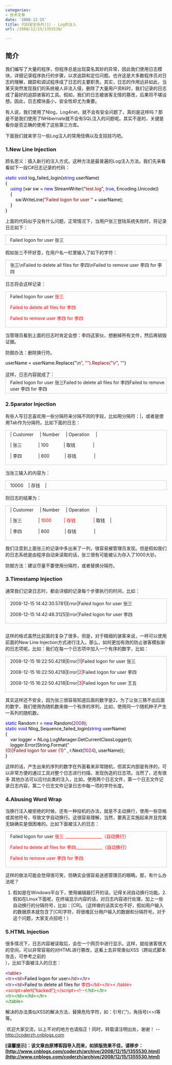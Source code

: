 ```yaml
---
categories:
- 技术文章
date: '2008-12-15'
title: 代码安全系列(1) - Log的注入
url: /2008/12/15/1355530/

---
```



## 简介

我们编写了大量的程序，但程序总是出现莫名其妙的异常，因此我们使用日志模块，详细记录程序执行的步骤，以求追踪和定位问题。也许这是大多数程序员对日志的理解，跟踪和调试程序成了日志的主要职责。其实，日志的作用远非如此，当某天突然发现我们的系统被人非法入侵，删除了大量用户资料时，我们记录的日志成了最好的追踪骇客的工具。假如，我们的日志被骇客无情的篡改，后果将不堪设想。因此，日志模块虽小，安全性却尤为重要。

有人说，我们使用了Nlog，Log4net，就不会有安全问题了，真的是这样吗？那是不是我们使用了NHibernate就不会有SQL注入的问题呢。其实不是的，关键是看你是否正确的使用了这些第三方库。

下面我们就来学习一些Log注入的常用伎俩以及支招技巧吧。 

### 1.New Line Injection

顾名思义：插入新行的注入方式。这种方法是最普遍的Log注入方法。我们先来看看如下一段C#日志记录的代码： 

<div dir="ltr">
<div class="cnblogs_code"><span style="color: #0000ff;">static</span><span style="color: #000000;">&nbsp;</span><span style="color: #0000ff;">void</span><span style="color: #000000;">&nbsp;log_failed_login(</span><span style="color: #0000ff;">string</span><span style="color: #000000;">&nbsp;userName)
<br />
{
<br />
&nbsp;&nbsp;&nbsp;&nbsp;</span><span style="color: #0000ff;">using</span><span style="color: #000000;">&nbsp;(var&nbsp;sw&nbsp;</span><span style="color: #000000;">=</span><span style="color: #000000;">&nbsp;</span><span style="color: #0000ff;">new</span><span style="color: #000000;">&nbsp;StreamWriter(</span><span style="color: #800000;">"</span><span style="color: #800000;">test.log</span><span style="color: #800000;">"</span><span style="color: #000000;">,&nbsp;</span><span style="color: #0000ff;">true</span><span style="color: #000000;">,&nbsp;Encoding.Unicode))
<br />
&nbsp;&nbsp;&nbsp;&nbsp;{
<br />
&nbsp;&nbsp;&nbsp;&nbsp;&nbsp;&nbsp;&nbsp;&nbsp;sw.WriteLine(</span><span style="color: #800000;">"</span><span style="color: #800000;">Failed&nbsp;logon&nbsp;for&nbsp;user&nbsp;</span><span style="color: #800000;">"</span><span style="color: #000000;">&nbsp;</span><span style="color: #000000;">+</span><span style="color: #000000;">&nbsp;userName);
<br />
&nbsp;&nbsp;&nbsp;&nbsp;}
<br />
}
<br />
</span></div>
</div>

上面的代码似乎没有什么问题，正常情况下，当用户张三登陆系统失败时，将记录日志如下： 

<div style="border: 1px solid #cccccc; padding: 4px 5px 4px 14px;">Failed logon for user 张三</div>

假如张三不怀好意，在用户名一栏里输入了如下的字符： 

<div style="border: 1px solid #cccccc; padding: 4px 5px 4px 14px;">张三\nFailed to delete all files for 李四\nFailed to remove user 李四 for 李四</div>

日志将会这样记录： 

<div style="border: 1px solid #cccccc; padding: 4px 5px 4px 14px;">Failed logon for user <span style="color: red;">张三

Failed to delete all files for 李四

Failed to remove user 李四 for 李四</span></div>

当管理员看到上面的日志时肯定会想：李四这家伙，想删掉所有文件，然后再销毁证据。

 防御办法：删除换行符。 

<div class="cnblogs_code"><span style="color: #000000;">userName&nbsp;</span><span style="color: #000000;">=</span><span style="color: #000000;">&nbsp;userName.Replace(</span><span style="color: #800000;">"\</span><span style="color: #000000;">n</span><span style="color: #800000;">"</span><span style="color: #800000;">,&nbsp;</span><span style="color: #800000;">""</span><span style="color: #800000;">).Replace(</span><span style="color: #800000;">"\</span><span style="color: #800000;">r</span><span style="color: #800000;">"</span><span style="color: #000000;">,&nbsp;</span><span style="color: #800000;">""</span><span style="color: #000000;">)</span></div>
<br />
这样，日志内容就成了： 
<br />
<div style="border: 1px solid #cccccc; padding: 4px 5px 4px 14px;">Failed logon for user 张三Failed to delete all files for 李四Failed to remove user 李四 for 李四</div>

### 2.Sparator Injection

有些人写日志喜欢用一些分隔符来分隔不同的字段，比如用分隔符：|，或者是使用Tab作为分隔符。比如下面的日志： 

<div style="border: 1px solid #cccccc; padding: 4px 5px 4px 14px;">| Customer&nbsp;&nbsp; &nbsp; | Number&nbsp; &nbsp;&nbsp; | Operation &nbsp; &nbsp; |

| 张三&nbsp;&nbsp;&nbsp;&nbsp;&nbsp;&nbsp;&nbsp;&nbsp;&nbsp;&nbsp;&nbsp;&nbsp; | 100&nbsp;&nbsp;&nbsp;&nbsp;&nbsp;&nbsp;&nbsp;&nbsp;&nbsp;&nbsp;&nbsp; | 取钱&nbsp;&nbsp;&nbsp;&nbsp;&nbsp;&nbsp;&nbsp;&nbsp;&nbsp;&nbsp;&nbsp;&nbsp;&nbsp; |

| 李四&nbsp;&nbsp;&nbsp;&nbsp;&nbsp;&nbsp;&nbsp;&nbsp;&nbsp;&nbsp;&nbsp;&nbsp; | 800&nbsp;&nbsp;&nbsp;&nbsp;&nbsp;&nbsp;&nbsp;&nbsp;&nbsp;&nbsp;&nbsp; | 存钱&nbsp;&nbsp;&nbsp;&nbsp;&nbsp;&nbsp;&nbsp;&nbsp;&nbsp;&nbsp;&nbsp;&nbsp;&nbsp; |</div>

当张三输入的内容为： 

<div style="border: 1px solid #cccccc; padding: 4px 5px 4px 14px;">10000&nbsp;&nbsp;&nbsp; | 存钱&nbsp;&nbsp;&nbsp; |</div>

则日志的结果为： 

<div style="border: 1px solid #cccccc; padding: 4px 5px 4px 14px;">| Customer&nbsp;&nbsp; &nbsp; | Number&nbsp;&nbsp;&nbsp;&nbsp; | Operation&nbsp; &nbsp;&nbsp; |

| 张三&nbsp;&nbsp;&nbsp;&nbsp;&nbsp;&nbsp;&nbsp;&nbsp;&nbsp;&nbsp;&nbsp;&nbsp; | <span style="color: red;">1000&nbsp;&nbsp;&nbsp;&nbsp;&nbsp;&nbsp;&nbsp;&nbsp;&nbsp; | 存钱&nbsp;&nbsp;&nbsp;&nbsp;&nbsp;&nbsp;&nbsp;&nbsp;&nbsp;&nbsp;&nbsp;&nbsp;&nbsp; |</span> 取钱&nbsp;&nbsp;&nbsp; |

| 李四&nbsp;&nbsp;&nbsp;&nbsp;&nbsp;&nbsp;&nbsp;&nbsp;&nbsp;&nbsp;&nbsp;&nbsp; | 800&nbsp;&nbsp;&nbsp;&nbsp;&nbsp;&nbsp;&nbsp;&nbsp;&nbsp;&nbsp;&nbsp; | 存钱&nbsp;&nbsp;&nbsp;&nbsp;&nbsp;&nbsp;&nbsp;&nbsp;&nbsp;&nbsp;&nbsp;&nbsp;&nbsp; |</div>

我们注意到上面张三的记录中多出来了一列，很容易被管理员发现。但是假如我们的日志系统是由程序自动来读取的话，张三很有可能被认为存入了1000大钞。

防御方法：建议尽量不要使用分隔符，或者替换分隔符。 

### 3.Timestamp Injection

通常我们记录日志时，都会详细的记录每个步骤执行的时间，比如： 

<div style="border: 1px solid #cccccc; padding: 4px 5px 4px 14px;">2008-12-15 14:42:30.5781|Error|Failed logon for user 张三

2008-12-15 14:42:48.3125|Error|Failed logon for user 李四</div>
<pre></pre>

 这样的格式虽然比前面的复杂了很多，但是，对于精细的骇客来说，一样可以使用前面的New Line Injection方式进行注入。那么，如何更加有效的防止骇客模拟新的日志项呢。比如：我们在每一个日志项中加入一个有序的数字，比如： 

<div style="border: 1px solid #cccccc; padding: 4px 5px 4px 14px;">2008-12-15 16:22:50.4218|Error|<span style="color: red;">1</span>|Failed logon for user 张三

2008-12-15 16:22:50.4218|Error|<span style="color: red;">2</span>|Failed logon for user 李四

2008-12-15 16:22:50.4218|Error|<span style="color: red;">3</span>|Failed logon for user 王五</div>

其实这样还不安全，因为张三很容易知道后面的数字是2，为了让张三猜不出后面的数字，我们使用伪随机数来做一个有序的序列，比如，使用同一个随机种子产生一系列的随机数。 

<div class="cnblogs_code"><span style="color: #0000ff;">static</span><span style="color: #000000;">&nbsp;Random&nbsp;r&nbsp;</span><span style="color: #000000;">=</span><span style="color: #000000;">&nbsp;</span><span style="color: #0000ff;">new</span><span style="color: #000000;">&nbsp;Random(</span><span style="color: #800080;">2008</span><span style="color: #000000;">);
<br />
</span><span style="color: #0000ff;">static</span><span style="color: #000000;">&nbsp;</span><span style="color: #0000ff;">void</span><span style="color: #000000;">&nbsp;Nlog_Sequence_failed_login(</span><span style="color: #0000ff;">string</span><span style="color: #000000;">&nbsp;userName)
<br />
{
<br />
&nbsp;&nbsp;&nbsp;&nbsp;var&nbsp;logger&nbsp;</span><span style="color: #000000;">=</span><span style="color: #000000;">&nbsp;NLog.LogManager.GetCurrentClassLogger();
<br />
&nbsp;&nbsp;&nbsp;&nbsp;logger.Error(String.Format(</span><span style="color: #800000;">"</span><span style="color: #800000;">{0}|Failed&nbsp;logon&nbsp;for&nbsp;user&nbsp;{1}</span><span style="color: #800000;">"</span><span style="color: #000000;">&nbsp;,&nbsp;r.Next(</span><span style="color: #800080;">1024</span><span style="color: #000000;">),&nbsp;userName));
<br />
}
<br />
</span></div>

 这样的话，产生出来的序列的数字在外面看来非常随机，但其实内部是有序的，可以非常方便的通过工具对整个日志进行扫描，发现伪造的日志项。当然了，还有很多 其他办法可以应付此类的注入，比如，使用两个日志文件，第一个日志文件记录日志内容，第二个日志文件记录日志中每一项的字符长度。 

### 4.Abusing Word Wrap

当换行注入被拒绝的时候，还有一种投机的办法，就是不主动换行，使用一些空格或其他符号，导致文字自动换行。这很容易理解，当然，要真正实施起来并且完美无缺确实是很困难的。比如下面被注入的日志： 

<div style="border: 1px solid #cccccc; padding: 4px 5px 4px 14px;">Failed logon for user <span style="color: red;">张三 __________________（自动换行）

Failed to delete all files for 李四_____________（自动换行）

Failed to remove user 李四 for 李四</span></div>

这样的做法可能会觉得很可笑，但确实会很容易迷惑管理员的眼睛。那，有什么办法呢？ 

1.  假如是在Windows平台下，使用编辑器打开的话，记得关闭自动换行功能。2.  假如在Linux下面呢，在终端显示内容的话，对日志内容进行处理，加上一些自动换行的分隔符号，比如：[CR]。（这样做的话其实也不好，假如用户输入的数据原本就包含了[CR]字符，将很难区分用户输入的数据和分隔符号。对于这个问题，大家支点招吧！）

### 5.HTML Injection

很多情况下，日志内容被读取后，会在一个网页中进行显示。这样，就给骇客很大的空间，可以非常容易的对HTML进行篡改，这看上去非常类似XSS（跨站式脚本攻击，可参考之前的  
[](http://www.cnblogs.com/coderzh/archive/2008/09/06/1285500.html)
），比如下面被注入的日志： 

<div class="cnblogs_code"><span style="color: #0000ff;">&lt;</span><span style="color: #800000;">table</span><span style="color: #0000ff;">&gt;</span><span style="color: #000000;">
<br />
</span><span style="color: #0000ff;">&lt;</span><span style="color: #800000;">tr</span><span style="color: #0000ff;">&gt;&lt;</span><span style="color: #800000;">td</span><span style="color: #0000ff;">&gt;</span><span style="color: #000000;">Failed&nbsp;logon&nbsp;for&nbsp;user</span><span style="color: #0000ff;">&lt;/</span><span style="color: #800000;">td</span><span style="color: #0000ff;">&gt;&lt;/</span><span style="color: #800000;">tr</span><span style="color: #0000ff;">&gt;</span><span style="color: #000000;">
<br />
</span><span style="color: #0000ff;">&lt;</span><span style="color: #800000;">tr</span><span style="color: #0000ff;">&gt;&lt;</span><span style="color: #800000;">td</span><span style="color: #0000ff;">&gt;</span><span style="color: #000000;">Failed&nbsp;to&nbsp;delete&nbsp;all&nbsp;files&nbsp;for&nbsp;</span><span style="color: red;">李四&lt;/td&gt;&lt;/tr&gt;&lt; /table&gt;&lt;script&gt;<span style="background-color: #f5f5f5;">alert(</span><span style="background-color: #f5f5f5;">'</span><span style="background-color: #f5f5f5;">hacked!</span><span style="background-color: #f5f5f5;">'</span><span style="background-color: #f5f5f5;">);</span>&lt;/script&gt;&lt;!--</span><span style="color: #008000;">&lt;/td&gt;&lt;/tr&gt;
<br />
&lt;tr&gt;&lt;td&gt;&lt;/td&gt;&lt;/tr&gt;
<br />
&lt;/table&gt;</span></div>

解决的办法类似XSS的解决方法，替换危险字符，如：引号(',")，角括号(&lt;&gt;)等等。 

&nbsp;欢迎大家交流，以上不对的地方也请指正！同时，转载请注明出处，谢谢！ -- http://coderzh.cnblogs.com

**[温馨提示]：该文章由原博客园导入而来，如排版效果不佳，请移步：[http://www.cnblogs.com/coderzh/archive/2008/12/15/1355530.html](http://www.cnblogs.com/coderzh/archive/2008/12/15/1355530.html)**